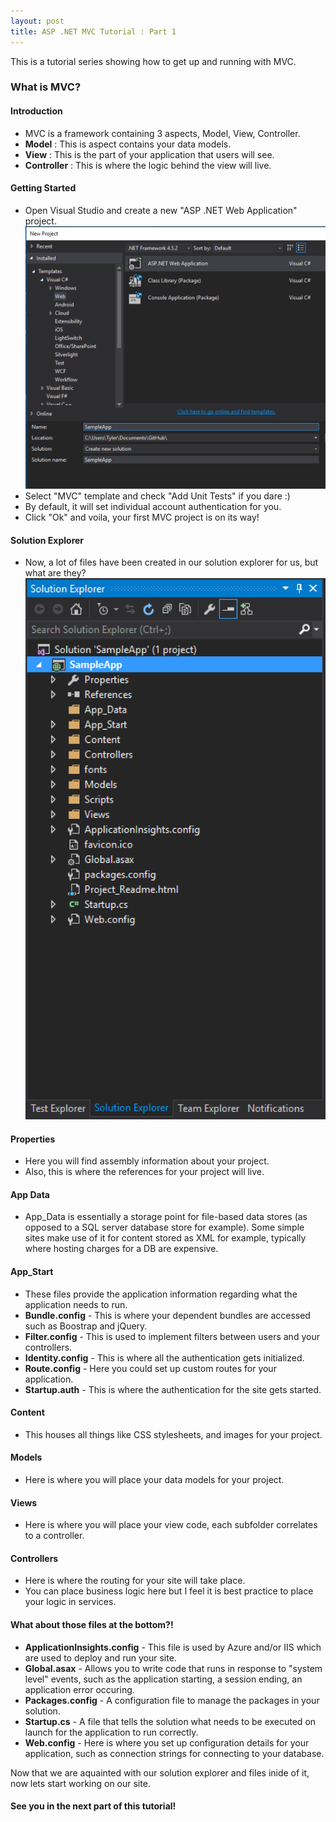 ```yaml
---
layout: post
title: ASP .NET MVC Tutorial : Part 1
---
```


This is a tutorial series showing how to get up and running with MVC.

### What is MVC?

#### Introduction
* MVC is a framework containing 3 aspects, Model, View, Controller.
* **Model** : This is aspect contains your data models.
* **View** : This is the part of your application that users will see.
* **Controller** : This is where the logic behind the view will live.

#### Getting Started
* Open Visual Studio and create a new "ASP .NET Web Application" project.
![alt text](/assets/createProjectPrompt.png "Create Project Selection")
* Select "MVC" template and check "Add Unit Tests" if you dare :)
* By default, it will set individual account authentication for you.
* Click "Ok" and voila, your first MVC project is on its way!

#### Solution Explorer
* Now, a lot of files have been created in our solution explorer for us, but what are they?
![alt text](/assets/solutionExplorerContents.png "Solution Explorer Contents")


#### Properties
* Here you will find assembly information about your project.
* Also, this is where the references for your project will live.

#### App Data
* App_Data is essentially a storage point for file-based data stores (as opposed to a SQL server database store for example). Some simple sites make use of it for content stored as XML for example, typically where hosting charges for a DB are expensive.

#### App_Start
* These files provide the application information regarding what the application needs to run.
* **Bundle.config** - This is where your dependent bundles are accessed such as Boostrap and jQuery.
* **Filter.config** - This is used to implement filters between users and your controllers.
* **Identity.config** - This is where all the authentication gets initialized.
* **Route.config** - Here you could set up custom routes for your application.
* **Startup.auth** - This is where the authentication for the site gets started.

#### Content
* This houses all things like CSS stylesheets, and images for your project.

#### Models
* Here is where you will place your data models for your project.

#### Views
* Here is where you will place your view code, each subfolder correlates to a controller.

#### Controllers
* Here is where the routing for your site will take place.
* You can place business logic here but I feel it is best practice to place your logic in services.

#### What about those files at the bottom?!
* **ApplicationInsights.config** - This file is used by Azure and/or IIS which are used to deploy and run your site.
* **Global.asax** - Allows you to write code that runs in response to "system level" events, such as the application starting, a session ending, an application error occuring.
* **Packages.config** - A configuration file to manage the packages in your solution.
* **Startup.cs** - A file that tells the solution what needs to be executed on launch for the application to run correctly. 
* **Web.config** - Here is where you set up configuration details for your application, such as connection strings for connecting to your database.


Now that we are aquainted with our solution explorer and files inide of it, now lets start working on our site.

#### See you in the next part of this tutorial!